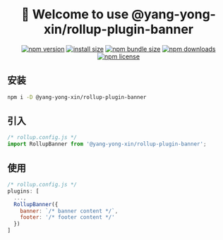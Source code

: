 <div align="center">

# 🚀 Welcome to use @yang-yong-xin/rollup-plugin-banner
[![npm version](https://img.shields.io/npm/v/@yang-yong-xin/rollup-plugin-banner.svg?style=flat-square)](https://www.npmjs.org/package/@yang-yong-xin/rollup-plugin-banner)
[![install size](https://img.shields.io/badge/dynamic/json?url=https://packagephobia.com/v2/api.json?p=@yang-yong-xin/rollup-plugin-banner&query=$.install.pretty&label=install%20size&style=flat-square)](https://packagephobia.now.sh/result?p=@yang-yong-xin/rollup-plugin-banner)
[![npm bundle size](https://img.shields.io/bundlephobia/minzip/@yang-yong-xin/rollup-plugin-banner?style=flat-square)](https://bundlephobia.com/package/@yang-yong-xin/rollup-plugin-banner@latest)
[![npm downloads](https://img.shields.io/npm/dm/@yang-yong-xin/rollup-plugin-banner.svg?style=flat-square)](https://npm-stat.com/charts.html?package=@yang-yong-xin/rollup-plugin-banner)
[![npm license](https://img.shields.io/npm/l/@yang-yong-xin/rollup-plugin-banner.svg?style=flat-square)](https://img.shields.io/npm/l/@yang-yong-xin/rollup-plugin-banner.svg?style=flat-square)

</div>

## 安装
```bash
npm i -D @yang-yong-xin/rollup-plugin-banner
```
## 引入
```js
/* rollup.config.js */
import RollupBanner from '@yang-yong-xin/rollup-plugin-banner';
```
## 使用
```js
/* rollup.config.js */
plugins: [
  ...,
  RollupBanner({
    banner: `/* banner content */`,
    footer: '/* footer content */'
  })
]
```